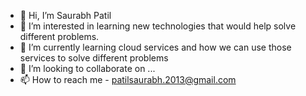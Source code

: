 - 👋 Hi, I’m Saurabh Patil
- 👀 I’m interested in learning new technologies that would help solve different problems.
- 🌱 I’m currently learning cloud services and how we can use those services to solve different problems
- 💞️ I’m looking to collaborate on ...
- 📫 How to reach me - patilsaurabh.2013@gmail.com

<!---
Saurabh1997/Saurabh1997 is a ✨ special ✨ repository because its `README.md` (this file) appears on your GitHub profile.
You can click the Preview link to take a look at your changes.
--->
